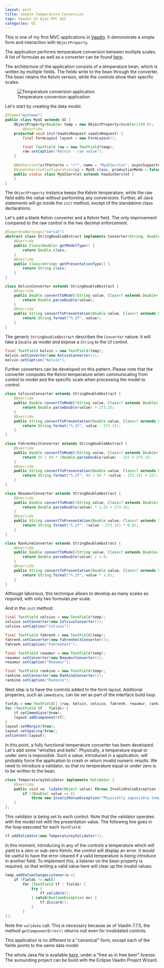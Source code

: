 ```yaml
---
layout: post
title: Vaadin Temperature Conversion 
tags: Vaadin UI Ajax MVC GUI
categories: UI
---
```


This is one of my first MVC applications in <a href="https://vaadin.com/home">Vaadin</a>. It demonstrate a simple form and interaction with ```ObjectProperty```.

<!--more-->

The application performs temperature conversion between multiple scales. A list of formulas as well as a converter can be found <a href="http://www.csgnetwork.com/temp2conv.html">here</a>.

The architecture of the application consists of a temperature bean, which is written by multiple fields. The fields write to the bean through the converter. The bean retains the Kelvin version, while the controls show their specific scales.

<figure>
    <img src="{{'/static/vaadin/screenshot.png' | prepend: site.baseurl }}" 
    alt='Temperature conversion application' />
    <figcaption>Temperature conversion application</figcaption>
</figure>

Let's start by creating the data model.

```java
@Theme("mytheme")
public class MyUI extends UI {
	ObjectProperty<Double> temp = new ObjectProperty<Double>(100.0);
		@Override
	protected void init(VaadinRequest vaadinRequest) {
		final FormLayout layout = new FormLayout();

		final TextField raw = new TextField(temp);
		raw.setCaption("Kelvin - raw value");
	}
	
	@WebServlet(urlPatterns = "/*", name = "MyUIServlet", asyncSupported = true)
	@VaadinServletConfiguration(ui = MyUI.class, productionMode = false)
	public static class MyUIServlet extends VaadinServlet {
	}
}
```

The ``ObjectProperty`` instance keeps the Kelvin temperature, while the raw field edits the value without performing any conversions.
Further, all Java statements will go inside the ```init``` method, except of the standalone class declarations.

Let's add a blank Kelvin converter and a Kelvin field. The only improvement compared to the raw control is the two decimal enforcement.

```java
@SuppressWarnings("serial")
abstract class StringDoubleAbstract implements Converter<String, Double> {
	@Override
	public Class<Double> getModelType() {
		return Double.class;
	}
	@Override
	public Class<String> getPresentationType() {
		return String.class;
	}
}

class KelvinConverter extends StringDoubleAbstract {
	@Override
	public Double convertToModel(String value, Class<? extends Double> targetType, Locale locale) {
		return Double.parseDouble(value);
	}
	@Override
	public String convertToPresentation(Double value, Class<? extends String> targetType, Locale locale) {
		return String.format("%.2f", value);
	}
}
```
The generic ```StringDoubleAbstract``` describes the ```Converter``` nature: it will take a ```Double``` as model and expose a ```String``` to the UI control.

```java
final TextField kelvin = new TextField(temp);
kelvin.setConverter(new KelvinConverter());
kelvin.setCaption("Kelvin");
```

Further converters can be developed on this pattern. Please note that the converter computes the Kelvin temperature when communicating from control to model and the specific scale when processing the model to control.


```java
class CelsiusConverter extends StringDoubleAbstract {
	@Override
	public Double convertToModel(String value, Class<? extends Double> targetType, Locale locale) {
		return Double.parseDouble(value) + 273.15;
	}
	@Override
	public String convertToPresentation(Double value, Class<? extends String> targetType, Locale locale) {
		return String.format("%.2f", value - 273.15);
	}
}

class FahrenheitConverter extends StringDoubleAbstract {
	@Override
	public Double convertToModel(String value, Class<? extends Double> targetType, Locale locale) {
		return 5d / 9d * (Double.parseDouble(value) - 32) + 273.15;
	}
	@Override
	public String convertToPresentation(Double value, Class<? extends String> targetType, Locale locale) {
		return String.format("%.2f", 9d / 5d * (value - 273.15) + 32);
	}
}

class ReaumurConverter extends StringDoubleAbstract {
	@Override
	public Double convertToModel(String value, Class<? extends Double> targetType, Locale locale) {
		return Double.parseDouble(value) * 1.25 + 273.15;
	}
	@Override
	public String convertToPresentation(Double value, Class<? extends String> targetType, Locale locale) {
		return String.format("%.2f", (value - 273.15) * 0.8);
	}
}

class RankineConverter extends StringDoubleAbstract {
	@Override
	public Double convertToModel(String value, Class<? extends Double> targetType, Locale locale) {
		return Double.parseDouble(value) / 1.8;
	}
	@Override
	public String convertToPresentation(Double value, Class<? extends String> targetType, Locale locale) {
		return String.format("%.2f", value * 1.8);
	}
}
```

Although laborious, this technique allows to develop as many scales as required, with only two formulas per scale.

And in the ```init``` method:

```java
final TextField celsius = new TextField(temp);
celsius.setConverter(new CelsiusConverter());
celsius.setCaption("Celsius");

final TextField fahrenh = new TextField(temp);
fahrenh.setConverter(new FahrenheitConverter());
fahrenh.setCaption("Fahrenheit");

final TextField reaumur = new TextField(temp);
reaumur.setConverter(new ReaumurConverter());
reaumur.setCaption("Réaumur");

final TextField rankine = new TextField(temp);
rankine.setConverter(new RankineConverter());
rankine.setCaption("Rankine");
```

Next step is to have the controls added to the form layout. Addtional properies, such as ```immediate```, can be set as part of the interface build loop.

```java
fields = new TextField[] {raw, kelvin, celsius, fahrenh, reaumur, rankine };
for (TextField tf : fields) {
	tf.setImmediate(true);
	layout.addComponent(tf);
}
layout.setMargin(true);
layout.setSpacing(true);
setContent(layout);
```

In this point, a fully functional temperature converter has been developed. Let's add some "whistles and bells". Physically, a temperature equal or under zero is impossible. Such a value, introduced in a application, will probably force the application to crash or return invalid numeric results. We need to introduce a validator, so that no temperature equal or under zero is to be written to the bean.

```java
class TemperatureyValidator implements Validator {
	@Override
	public void va	lidate(Object value) throws InvalidValueException {
		if ((Double) value <= 0)
			throw new InvalidValueException("Physically impossible temperature");
	}
};
```
This validator is being set to each control. Note that the validator operates with the model not with the presentation value. The following line goes in the loop executed for each ```TextField```:

```java
tf.addValidator(new TemperatureyValidator());
```
In this moment, introducing in any of the controls a temperature which will yield to a zero or sub-zero Kelvin, the control will display an error.
It would be useful to have the error cleared if a valid temperature is being introduce in another field. To implement this, a listener on the bean property is required, so that writing a valid value here will clear up the invalid values:

```java
temp.addValueChangeListener(e->{
	if (fields != null)
		for (TextField tf : fields) {
			try {
				tf.validate();
			} catch(RuntimeException ex) {
				tf.discard();
			}
		}			
});
```

Note the ```validate``` call. This is necessary because as of Vaadin 7.7.5, the method ```getComponentError()``` returns null even for invalidated controls.

This application is no different to a "canonical" form, except each of the fields points to the same data model.

The whole Java file is available  <a href="{{'/static/vaadin/MyUI.java' | prepend: site.baseurl }}">here</a>, under a "free as in free beer" license. The surounding project can be build with the Eclipse Vaadin Project Wizard.



